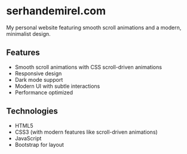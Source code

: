 # serhandemirel.com

My personal website featuring smooth scroll animations and a modern, minimalist design.

## Features
- Smooth scroll animations with CSS scroll-driven animations
- Responsive design
- Dark mode support
- Modern UI with subtle interactions
- Performance optimized

## Technologies
- HTML5
- CSS3 (with modern features like scroll-driven animations)
- JavaScript
- Bootstrap for layout
